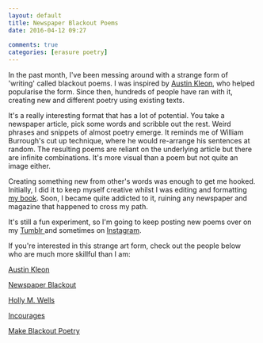 ```yaml
---  
layout: default  
title: Newspaper Blackout Poems  
date: 2016-04-12 09:27  
  
comments: true  
categories: [erasure poetry]  
---  
```

In the past month, I've been messing around with a strange form of 'writing' called blackout poems. I was inspired by <a href="http://austinkleon.com/newspaperblackout/">Austin Kleon</a>, who helped popularise the form. Since then, hundreds of people have ran with it, creating new and different poetry using existing texts.  

It's a really interesting format that has a lot of potential. You take a newspaper article, pick some words and scribble out the rest. Weird phrases and snippets of almost poetry emerge. It reminds me of William Burrough's cut up technique, where he would re-arrange his sentences at random. The resulting poems are reliant on the underlying article but there are infinite combinations. It's more visual than a poem but not quite an image either.  
<!--more-->  

Creating something new from other's words was enough to get me hooked. Initially, I did it to keep myself creative whilst I was editing and formatting <a href="/amberstars/">my book</a>. Soon, I became quite addicted to it, ruining any newspaper and magazine that happened to cross my path.

It's still a fun experiment, so I'm going to keep posting new poems over on my <a href="http://binary-ephemera.tumblr.com/">Tumblr </a>and sometimes on <a href="https://www.instagram.com/davidralphlewis/">Instagram</a>.  

If you're interested in this strange art form, check out the people below who are much more skillful than I am:  

<a href="http://austinkleon.com/">Austin Kleon</a>  

<a href="http://newspaperblackout.com/">Newspaper Blackout</a>  

<a href="http://hollymwells.tumblr.com/">Holly M. Wells</a>  

<a href="http://incourages.tumblr.com/" >Incourages</a>  

<a href="http://makeblackoutpoetry.tumblr.com/">Make Blackout Poetry</a>  
